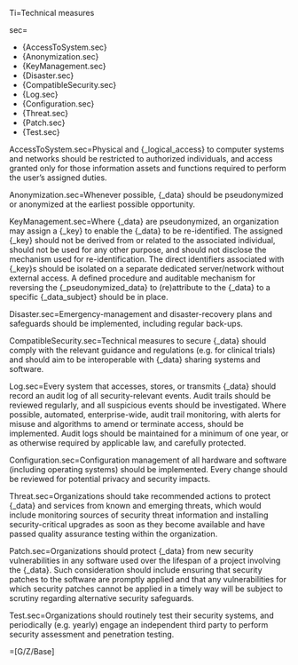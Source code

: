 Ti=Technical measures

sec=<ul><li>{AccessToSystem.sec}</li><li>{Anonymization.sec}</li><li>{KeyManagement.sec}</li><li>{Disaster.sec}</li><li>{CompatibleSecurity.sec}</li><li>{Log.sec}</li><li>{Configuration.sec}</li><li>{Threat.sec}</li><li>{Patch.sec}</li><li>{Test.sec}</li></ul>

AccessToSystem.sec=Physical and {_logical_access} to computer systems and networks should be restricted to authorized individuals, and access granted only for those information assets and functions required to perform the user’s assigned duties.

Anonymization.sec=Whenever possible, {_data} should be pseudonymized or anonymized at the earliest possible opportunity.

KeyManagement.sec=Where {_data} are pseudonymized, an organization may assign a {_key} to enable the {_data} to be re-identified. The assigned {_key} should not be derived from or related to the associated individual, should not be used for any other purpose, and should not disclose the mechanism used for re-identification. The direct identifiers associated with {_key}s should be isolated on a separate dedicated server/network without external access. A defined procedure and auditable mechanism for reversing the {_pseudonymized_data} to (re)attribute to the {_data} to a specific {_data_subject} should be in place.

Disaster.sec=Emergency-management and disaster-recovery plans and safeguards should be implemented, including regular back-ups.

CompatibleSecurity.sec=Technical measures to secure {_data} should comply with the relevant guidance and regulations (e.g. for clinical trials) and should aim to be interoperable with {_data} sharing systems and software.

Log.sec=Every system that accesses, stores, or transmits {_data} should record an audit log of all security-relevant events. Audit trails should be reviewed regularly, and all suspicious events should be investigated. Where possible, automated, enterprise-wide, audit trail monitoring, with alerts for misuse and algorithms to amend or terminate access, should be implemented. Audit logs should be maintained for a minimum of one year, or as otherwise required by applicable law, and carefully protected.

Configuration.sec=Configuration management of all hardware and software (including operating systems) should be implemented. Every change should be reviewed for potential privacy and security impacts.

Threat.sec=Organizations should take recommended actions to protect {_data} and services from known and emerging threats, which would include monitoring sources of security threat information and installing security-critical upgrades as soon as they become available and have passed quality assurance testing within the organization.

Patch.sec=Organizations should protect {_data} from new security vulnerabilities in any software used over the lifespan of a project involving the {_data}. Such consideration should include ensuring that security patches to the software are promptly applied and that any vulnerabilities for which security patches cannot be applied in a timely way will be subject to scrutiny regarding alternative security safeguards.

Test.sec=Organizations should routinely test their security systems, and periodically (e.g. yearly) engage an independent third party to perform security assessment and penetration testing.

=[G/Z/Base]

